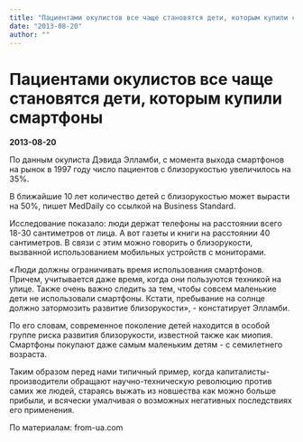 ```yaml
---
title: "Пациентами окулистов все чаще становятся дети, которым купили смартфоны"
date: "2013-08-20"
author: ""
---
```


# Пациентами окулистов все чаще становятся дети, которым купили смартфоны

**2013-08-20** 

По данным окулиста Дэвида Элламби, с момента выхода смартфонов на рынок в 1997 году число пациентов с близорукостью увеличилось на 35%. 



В ближайшие 10 лет количество детей с близорукостью может вырасти на 50%, пишет MedDaily со ссылкой на Business Standard.



Исследование показало: люди держат телефоны на расстоянии всего 18-30 сантиметров от лица. А вот газеты и книги на расстоянии 40 сантиметров. В связи с этим можно говорить о близорукости, вызванной использованием мобильных устройств с мониторами.



«Люди должны ограничивать время использования смартфонов. Причем, учитывается даже время, когда они пользуются техникой на улице. Также очень важно следить за тем, чтобы совсем маленькие дети не использовали смартфоны. Кстати, пребывание на солнце должно затормозить развитие близорукости», - констатирует Элламби.



По его словам, современное поколение детей находится в особой группе риска развития близорукости, известной также как миопия. Смартфоны покупают даже самым маленьким детям - с семилетнего возраста.

Таким образом перед нами типичный пример, когда капиталисты-производители обращают научно-техническую революцию против самих же людей, стараясь выжать из новшества как можно больше прибыли, и всячески умалчивая о возможных негативных последствиях его применения.

По материалам: from-ua.com